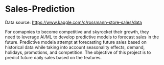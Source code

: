 # Sales-Prediction
Data source: https://www.kaggle.com/c/rossmann-store-sales/data

For comapnies to become competitive and skyrocket their growth, they need to leverage AI/ML to develop predictive models to forecast sales in the future. Predictive modela attempt at forecasting future sales based on historical data while taking into account seasonality effects, demand, holidays, promotions, and competition. The objective of this project is to predict future daily sales based on the features. 
